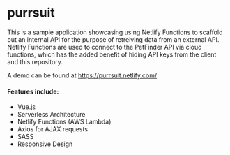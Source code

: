 # purrsuit
This is a sample application showcasing using Netlify Functions to scaffold out an internal API for the purpose of retreiving data from an external API. Netlify Functions are used to connect to the PetFinder API via cloud functions, which has the added benefit of hiding API keys from the client and this repository.

A demo can be found at https://purrsuit.netlify.com/

#### Features include:
* Vue.js
* Serverless Architecture
* Netlify Functions (AWS Lambda)
* Axios for AJAX requests
* SASS
* Responsive Design
